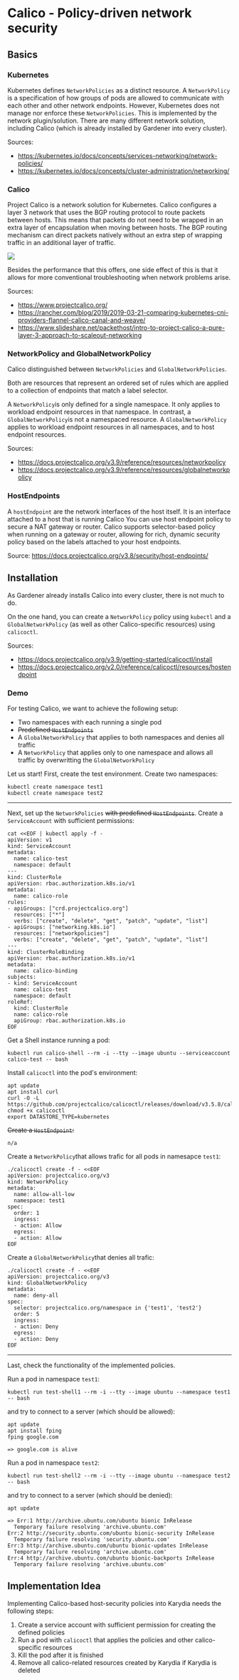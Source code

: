 # Calico - Policy-driven network security

## Basics

### Kubernetes
Kubernetes defines `NetworkPolicies` as a distinct resource. A `NetworkPolicy` is a specification of how groups of pods are allowed to communicate with each other and other network endpoints. However, Kubernetes does not manage nor enforce these `NetworkPolicies`. This is implemented by the network plugin/solution. There are many different network solution, including Calico (which is already installed by Gardener into every cluster).

Sources: 
- https://kubernetes.io/docs/concepts/services-networking/network-policies/
- https://kubernetes.io/docs/concepts/cluster-administration/networking/

### Calico
Project Calico is a network solution for Kubernetes. Calico configures a layer 3 network that uses the BGP routing protocol to route packets between hosts. This means that packets do not need to be wrapped in an extra layer of encapsulation when moving between hosts. The BGP routing mechanism can direct packets natively without an extra step of wrapping traffic in an additional layer of traffic.

![](../images/CalicoArchitecture.jpg)

Besides the performance that this offers, one side effect of this is that it allows for more conventional troubleshooting when network problems arise.

Sources: 
- https://www.projectcalico.org/
- https://rancher.com/blog/2019/2019-03-21-comparing-kubernetes-cni-providers-flannel-calico-canal-and-weave/
- https://www.slideshare.net/packethost/intro-to-project-calico-a-pure-layer-3-approach-to-scaleout-networking

### NetworkPolicy and GlobalNetworkPolicy
Calico distinguished between `NetworkPolicies` and `GlobalNetworkPolicies`.

Both are resources that represent an ordered set of rules which are applied to a collection of endpoints that match a label selector.

A `NetworkPolicy`is only defined for a single namespace. It only applies to workload endpoint resources in that namespace. In contrast, a `GlobalNetworkPolicy`is not a namespaced resource. A `GlobalNetworkPolicy` applies to workload endpoint resources in all namespaces, and to host endpoint resources. 

Sources:
- https://docs.projectcalico.org/v3.9/reference/resources/networkpolicy
- https://docs.projectcalico.org/v3.9/reference/resources/globalnetworkpolicy

### HostEndpoints
A `hostEndpoint` are the network interfaces of the host itself. It is an interface attached to a host that is running Calico You can use host endpoint policy to secure a NAT gateway or router. Calico supports selector-based policy when running on a gateway or router, allowing for rich, dynamic security policy based on the labels attached to your host endpoints.

Source: https://docs.projectcalico.org/v3.8/security/host-endpoints/

## Installation
As Gardener already installs Calico into every cluster, there is not much to do.

On the one hand, you can create a `NetworkPolicy` policy using `kubectl` and a `GlobalNetworkPolicy` (as well as other Calico-specific resources) using `calicoctl`.

Sources:
- https://docs.projectcalico.org/v3.9/getting-started/calicoctl/install
- https://docs.projectcalico.org/v2.0/reference/calicoctl/resources/hostendpoint

### Demo
For testing Calico, we want to achieve the following setup:
- Two namespaces with each running a single pod
- ~~Predefined `HostEndpoints`~~
- A `GlobalNetworkPolicy` that applies to both namespaces and denies all traffic
- A `NetworkPolicy` that applies only to one namespace and allows all traffic by overwritting the `GlobalNetworkPolicy`

Let us start!
First, create the test environment.
Create two namespaces:
```
kubectl create namespace test1
kubectl create namespace test2
```

---

Next, set up the `NetworkPolicies` ~~with predefined `HostEndpoints`~~.
Create a `ServiceAccount` with sufficient permissions:
```
cat <<EOF | kubectl apply -f -
apiVersion: v1
kind: ServiceAccount
metadata:
  name: calico-test
  namespace: default
---
kind: ClusterRole
apiVersion: rbac.authorization.k8s.io/v1
metadata:
  name: calico-role
rules:
- apiGroups: ["crd.projectcalico.org"]
  resources: ["*"]
  verbs: ["create", "delete", "get", "patch", "update", "list"]
- apiGroups: ["networking.k8s.io"]
  resources: ["networkpolicies"]
  verbs: ["create", "delete", "get", "patch", "update", "list"]
---
kind: ClusterRoleBinding
apiVersion: rbac.authorization.k8s.io/v1
metadata:
  name: calico-binding
subjects:
- kind: ServiceAccount
  name: calico-test
  namespace: default
roleRef:
  kind: ClusterRole
  name: calico-role
  apiGroup: rbac.authorization.k8s.io
EOF
```


Get a Shell instance running a pod:
```
kubectl run calico-shell --rm -i --tty --image ubuntu --serviceaccount calico-test -- bash
```

Install `calicoctl` into the pod's environment:
```
apt update
apt install curl
curl -O -L  https://github.com/projectcalico/calicoctl/releases/download/v3.5.8/calicoctl
chmod +x calicoctl
export DATASTORE_TYPE=kubernetes
```

~~Create a `HostEndpoint`:~~
```
n/a
```

Create a `NetworkPolicy`that allows trafic for all pods in namesapce `test1`:
```
./calicoctl create -f - <<EOF
apiVersion: projectcalico.org/v3
kind: NetworkPolicy
metadata:
  name: allow-all-low
  namespace: test1
spec:
  order: 1
  ingress:
  - action: Allow
  egress:
  - action: Allow
EOF
```

Create a `GlobalNetworkPolicy`that denies all trafic:
```
./calicoctl create -f - <<EOF
apiVersion: projectcalico.org/v3
kind: GlobalNetworkPolicy
metadata:
  name: deny-all
spec:
  selector: projectcalico.org/namespace in {'test1', 'test2'}
  order: 5
  ingress:
  - action: Deny
  egress:
  - action: Deny
EOF
```

---

Last, check the functionality of the implemented policies.

Run a pod in namespace `test1`:
```
kubectl run test-shell1 --rm -i --tty --image ubuntu --namespace test1 -- bash
```
and try to connect to a server (which should be allowed):
```
apt update
apt install fping
fping google.com

=> google.com is alive
```

Run a pod in namespace `test2`:
```
kubectl run test-shell2 --rm -i --tty --image ubuntu --namespace test2 -- bash
```
and try to connect to a server (which should be denied):
```
apt update

=> Err:1 http://archive.ubuntu.com/ubuntu bionic InRelease                  
  Temporary failure resolving 'archive.ubuntu.com'
Err:2 http://security.ubuntu.com/ubuntu bionic-security InRelease        
  Temporary failure resolving 'security.ubuntu.com'
Err:3 http://archive.ubuntu.com/ubuntu bionic-updates InRelease          
  Temporary failure resolving 'archive.ubuntu.com'
Err:4 http://archive.ubuntu.com/ubuntu bionic-backports InRelease
  Temporary failure resolving 'archive.ubuntu.com'
```

## Implementation Idea
Implementing Calico-based host-security policies into Karydia needs the following steps:
1. Create a service account with sufficient permission for creating the defined policies
2. Run a pod with `calicoctl` that applies the policies and other calico-specific resources
3. Kill the pod after it is finished
4. Remove all calico-related resources created by Karydia if Karydia is deleted

